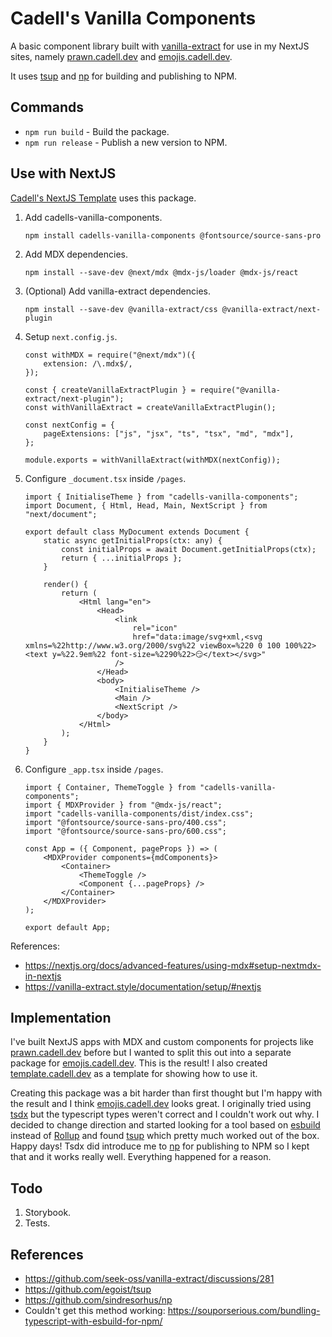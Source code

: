 # Cadell's Vanilla Components

A basic component library built with [vanilla-extract](https://vanilla-extract.style/) for use in my NextJS sites, namely [prawn.cadell.dev](https://prawn.cadell.dev/) and [emojis.cadell.dev](https://emojis.cadell.dev/).

It uses [tsup](https://github.com/egoist/tsup) and [np](https://github.com/sindresorhus/np) for building and publishing to NPM.

## Commands

- `npm run build` - Build the package.
- `npm run release` - Publish a new version to NPM.

## Use with NextJS

[Cadell's NextJS Template](https://github.com/cadbox1/cadells-nextjs-template) uses this package.

1. Add cadells-vanilla-components.
    ```
    npm install cadells-vanilla-components @fontsource/source-sans-pro
    ```
1. Add MDX dependencies.
    ```
    npm install --save-dev @next/mdx @mdx-js/loader @mdx-js/react
    ```
1. (Optional) Add vanilla-extract dependencies.
    ```
    npm install --save-dev @vanilla-extract/css @vanilla-extract/next-plugin
    ```
1. Setup `next.config.js`.
    ```
    const withMDX = require("@next/mdx")({
        extension: /\.mdx$/,
    });

    const { createVanillaExtractPlugin } = require("@vanilla-extract/next-plugin");
    const withVanillaExtract = createVanillaExtractPlugin();

    const nextConfig = {
        pageExtensions: ["js", "jsx", "ts", "tsx", "md", "mdx"],
    };

    module.exports = withVanillaExtract(withMDX(nextConfig));
    ```
1. Configure `_document.tsx` inside `/pages`.
    ```
    import { InitialiseTheme } from "cadells-vanilla-components";
    import Document, { Html, Head, Main, NextScript } from "next/document";

    export default class MyDocument extends Document {
        static async getInitialProps(ctx: any) {
            const initialProps = await Document.getInitialProps(ctx);
            return { ...initialProps };
        }

        render() {
            return (
                <Html lang="en">
                    <Head>
                        <link
                            rel="icon"
                            href="data:image/svg+xml,<svg xmlns=%22http://www.w3.org/2000/svg%22 viewBox=%220 0 100 100%22><text y=%22.9em%22 font-size=%2290%22>😏</text></svg>"
                        />
                    </Head>
                    <body>
                        <InitialiseTheme />
                        <Main />
                        <NextScript />
                    </body>
                </Html>
            );
        }
    }
    ```
1. Configure `_app.tsx` inside `/pages`.
    ```
    import { Container, ThemeToggle } from "cadells-vanilla-components";
    import { MDXProvider } from "@mdx-js/react";
    import "cadells-vanilla-components/dist/index.css";
    import "@fontsource/source-sans-pro/400.css";
    import "@fontsource/source-sans-pro/600.css";

    const App = ({ Component, pageProps }) => (
        <MDXProvider components={mdComponents}>
            <Container>
                <ThemeToggle />
                <Component {...pageProps} />
            </Container>
        </MDXProvider>
    );

    export default App;
    ```


References:
- https://nextjs.org/docs/advanced-features/using-mdx#setup-nextmdx-in-nextjs
- https://vanilla-extract.style/documentation/setup/#nextjs

## Implementation
I've built NextJS apps with MDX and custom components for projects like [prawn.cadell.dev](https://prawn.cadell.dev) before but I wanted to split this out into a separate package for [emojis.cadell.dev](https://emojis.cadell.dev). This is the result! I also created [template.cadell.dev](https://template.cadell.dev) as a template for showing how to use it. 

Creating this package was a bit harder than first thought but I'm happy with the result and I think [emojis.cadell.dev](https://emojis.cadell.dev) looks great. I originally tried using [tsdx](https://github.com/jaredpalmer/tsdx) but the typescript types weren't correct and I couldn't work out why. I decided to change direction and started looking for a tool based on [esbuild](https://github.com/evanw/esbuild) instead of [Rollup](https://github.com/rollup/rollup) and found [tsup](https://github.com/egoist/tsup) which pretty much worked out of the box. Happy days! Tsdx did introduce me to [np](https://github.com/sindresorhus/np) for publishing to NPM so I kept that and it works really well. Everything happened for a reason.

## Todo
1. Storybook.
1. Tests.

## References

- https://github.com/seek-oss/vanilla-extract/discussions/281
- https://github.com/egoist/tsup
- https://github.com/sindresorhus/np
- Couldn't get this method working: https://souporserious.com/bundling-typescript-with-esbuild-for-npm/
